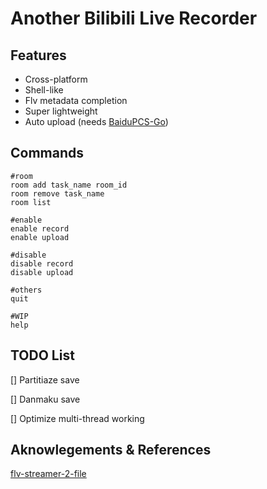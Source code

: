 # Another Bilibili Live Recorder
## Features
* Cross-platform
* Shell-like
* Flv metadata completion
* Super lightweight
* Auto upload (needs [BaiduPCS-Go](https://github.com/iikira/BaiduPCS-Go))
## Commands
```shell
#room
room add task_name room_id
room remove task_name
room list

#enable
enable record
enable upload

#disable
disable record
disable upload

#others
quit

#WIP
help
```
## TODO List
[] Partitiaze save

[] Danmaku save

[] Optimize multi-thread working 
## Aknowlegements & References
[flv-streamer-2-file](https://github.com/coreyauger/flv-streamer-2-file)